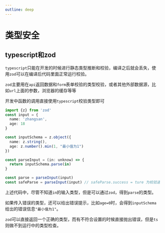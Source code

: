 ```yaml
---
outline: deep
---
```


# 类型安全

## typescript和zod

`typescript`只能在开发的时候进行静态类型推断和校验，编译之后就会丢失，使用`zod`可以在编译后代码里面正常运行校验。

`zod`主要用在`api`返回数据和`form`表单校验的类型校验，或者其他外部数据源，比如`url`上面的参数，浏览器的缓存等等

开发中函数的调用直接使用`typescript`校验类型即可

```ts
import {z} from 'zod' 
const input = {
  name: 'zhangsan',
  age: 18
}

const inputSchema = z.object({
  name: z.string(),
  age: z.number().min(1, "最小值为1")
})

const parseInput = (in: unknow) => {
  return inputSchema.parse(in)
}

const parse = parseInput(input)
const safeParse = parseInput(input) // safeParse.success = ture 为校验通过
```

上述代码中，尽管不知道`in`的输入类型，但是可以通过`zod`，得到`parse`的类型。

如果传入错误的类型，还可以给出错误提示，比如`age=0`时，会得到`inputSchema`给出的错误信息`"最小值为1"`。

`zod`可以直接返回一个正确的类型，而有不符合设置的时候直接抛出错误，但是`ts`则做不到运行中的类型检查。

